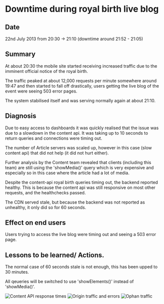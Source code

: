 # Downtime during royal birth live blog

## Date
22nd July 2013 from 20:30 -> 21:10  (downtime around 21:52 - 21:05)

## Summary
At about 20:30 the mobile site started receiving increased traffic due to the imminent 
official notice of the royal birth.

The traffic peaked at about 12,000 requests per minute somewhere around 19:47 and then started to fall 
off drastically, users getting the live blog of the event were seeing 503 error pages.

The system stabilised itself and was serving normally again at about 21:10.


## Diagnosis
Due to easy access to dashboards it was quickly realised that the issue was due to a slowdown in the content api. It was
taking up to 10 seconds to return queries and connections were timing out.

The number of Article servers was scaled up, however in this case (slow content api) that did not help (it did not hurt either).

Further analysis by the Content team revealed that clients (including this team) are still using the 'showMedia()' 
query which is very expensive and especially so in this case where the article had a lot of media.

Despite the content-api royal birth queries timing out, the backend reported healthy. This is because the content api was still responsive on most other requests, and the healthchecks passed.

The CDN served stale, but because the backend was not reported as unhealthy, it only did so for 60 seconds.

## Effect on end users
Users trying to access the live blog were timing out and seeing a 503 error page.

## Lessons to be learned/ Actions.
The normal case of 60 seconds stale is not enough, this has been upped to 30 minutes.

All qeueries will be switched to use 'showElements()' instead of 'showMedia()'.

![Content API response times](https://dl.dropboxusercontent.com/u/556269/render.png)
![Origin traffic and errors](https://dl.dropboxusercontent.com/u/556269/render-3.png)
![Ophan traffic](https://dl.dropboxusercontent.com/u/556269/trough.png)




